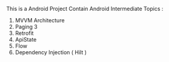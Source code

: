 This is a Android Project Contain Android Intermediate Topics :

1. MVVM Architecture
2. Paging 3
3. Retrofit
4. ApiState
5. Flow
6. Dependency Injection ( Hilt )
    
